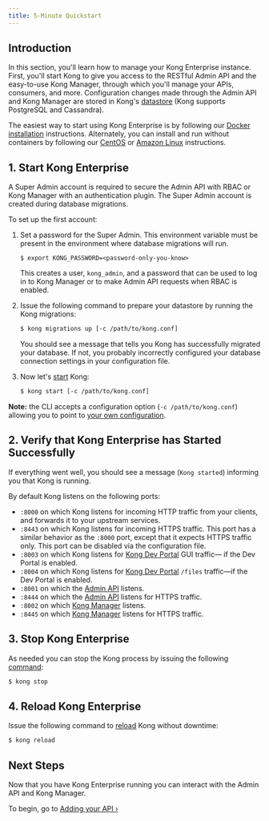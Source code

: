 ```yaml
---
title: 5-Minute Quickstart
---
```


## Introduction

In this section, you'll learn how to manage your Kong Enterprise instance. 
First, you'll start Kong to give you access to the RESTful Admin API and the 
easy-to-use Kong Manager, through which you'll manage your APIs, consumers, and 
more. Configuration changes made through the Admin API and Kong Manager are 
stored in Kong's [datastore][datastore-section] (Kong supports PostgreSQL 
and Cassandra).

The easiest way to start using Kong Enterprise is by following our 
[Docker installation][docker] instructions. Alternately, you can install and 
run without containers by following our [CentOS][centos] or 
[Amazon Linux][amazonlinux] instructions.

## 1. Start Kong Enterprise

A Super Admin account is required to secure the Admin API with RBAC or Kong 
Manager with an authentication plugin. The Super Admin account is created 
during database migrations. 

To set up the first account:

1. Set a password for the Super Admin. This environment variable must
    be present in the environment where database migrations will run. 

    ```
    $ export KONG_PASSWORD=<password-only-you-know>
    ```

    This creates a user, `kong_admin`, and a password that can be used to
    log in to Kong Manager or to make Admin API requests when RBAC is enabled.

2. Issue the following command to prepare your datastore by running the Kong
    migrations:

    ```bash
    $ kong migrations up [-c /path/to/kong.conf]
    ```

    You should see a message that tells you Kong has successfully migrated your
    database. If not, you probably incorrectly configured your database
    connection settings in your configuration file.

3. Now let's [start][CLI] Kong:

    ```bash
    $ kong start [-c /path/to/kong.conf]
    ```

**Note:** the CLI accepts a configuration option (`-c /path/to/kong.conf`)
allowing you to point to [your own configuration](/0.13.x/configuration/#configuration-loading).

## 2. Verify that Kong Enterprise has Started Successfully

If everything went well, you should see a message (`Kong started`)
informing you that Kong is running.

By default Kong listens on the following ports:

- `:8000` on which Kong listens for incoming HTTP traffic from your
  clients, and forwards it to your upstream services.
- `:8443` on which Kong listens for incoming HTTPS traffic. This port has a
  similar behavior as the `:8000` port, except that it expects HTTPS
  traffic only. This port can be disabled via the configuration file.
- `:8003` on which Kong listens for [Kong Dev Portal][dev-portal] GUI traffic—
if the Dev Portal is enabled.
- `:8004` on which Kong listens for [Kong Dev Portal][dev-portal] `/files` 
  traffic—if the Dev Portal is enabled.
- `:8001` on which the [Admin API][API] listens.
- `:8444` on which the [Admin API][API] listens for HTTPS traffic.
- `:8002` on which [Kong Manager][kong-manager] listens.
- `:8445` on which [Kong Manager][kong-manager] listens for HTTPS traffic.


## 3. Stop Kong Enterprise

As needed you can stop the Kong process by issuing the following [command][CLI]:

```bash
$ kong stop
```

## 4. Reload Kong Enterprise

Issue the following command to [reload][CLI] Kong without downtime:

```bash
$ kong reload
```

## Next Steps

Now that you have Kong Enterprise running you can interact with the Admin API 
and Kong Manager.

To begin, go to [Adding your API &rsaquo;][adding-your-api]

[CLI]: /0.13.x/cli
[API]: /0.13.x/admin-api
[kong-manager]: /enterprise/{{page.kong_version}}/kong-manager/overview
[datastore-section]: /0.13.x/configuration/#datastore-section
[adding-your-api]: /enterprise/{{page.kong_version}}/getting-started/adding-your-api
[docker]: /enterprise/{{page.kong_version}}/installation/docker/
[centos]: /enterprise/{{page.kong_version}}/installation/centos/
[amazonlinux]: /enterprise/{{page.kong_version}}/installation/amazon-linux/
[dev-portal]: /enterprise/{{page.kong_version}}/developer-portal/introduction
